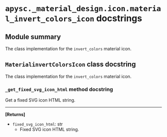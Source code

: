 # `apysc._material_design.icon.material_invert_colors_icon` docstrings

## Module summary

The class implementation for the `invert_colors` material icon.

## `MaterialinvertColorsIcon` class docstring

The class implementation for the `invert_colors` material icon.

### `_get_fixed_svg_icon_html` method docstring

Get a fixed SVG icon HTML string.<hr>

**[Returns]**

- `fixed_svg_icon_html`: str
  - Fixed SVG icon HTML string.
